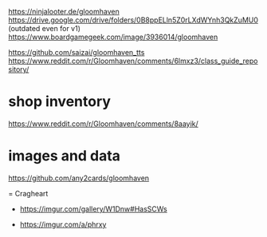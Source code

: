 https://ninjalooter.de/gloomhaven
https://drive.google.com/drive/folders/0B8ppELln5Z0rLXdWYnh3QkZuMU0 (outdated even for v1)
https://www.boardgamegeek.com/image/3936014/gloomhaven

https://github.com/saizai/gloomhaven_tts
https://www.reddit.com/r/Gloomhaven/comments/6lmxz3/class_guide_repository/

# shop inventory
https://www.reddit.com/r/Gloomhaven/comments/8aayik/

# images and data
https://github.com/any2cards/gloomhaven

= Cragheart
* https://imgur.com/gallery/W1Dnw#HasSCWs
+ https://imgur.com/a/phrxy
